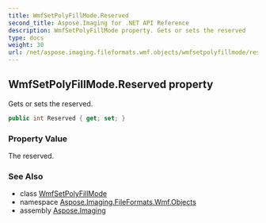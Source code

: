 ```yaml
---
title: WmfSetPolyFillMode.Reserved
second_title: Aspose.Imaging for .NET API Reference
description: WmfSetPolyFillMode property. Gets or sets the reserved
type: docs
weight: 30
url: /net/aspose.imaging.fileformats.wmf.objects/wmfsetpolyfillmode/reserved/
---
```

## WmfSetPolyFillMode.Reserved property

Gets or sets the reserved.

```csharp
public int Reserved { get; set; }
```

### Property Value

The reserved.

### See Also

* class [WmfSetPolyFillMode](../)
* namespace [Aspose.Imaging.FileFormats.Wmf.Objects](../../wmfsetpolyfillmode/)
* assembly [Aspose.Imaging](../../../)


